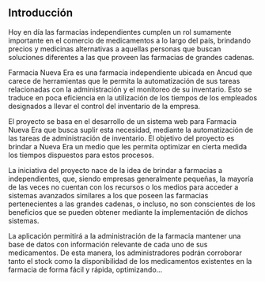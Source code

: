 Introducción
--------------------
Hoy en día las farmacias independientes cumplen un rol sumamente importante en el comercio de medicamentos a lo largo del país, brindando
precios y medicinas alternativas a aquellas personas que buscan soluciones diferentes a las que proveen las farmacias de grandes cadenas.

Farmacia Nueva Era es una farmacia independiente ubicada en Ancud que carece de herramientas que le permita la automatización de sus tareas
relacionadas con la administración y el monitoreo de su inventario. Esto se traduce en poca eficiencia en la utilización de los tiempos de
los empleados designados a llevar el control del inventario de la empresa.

El proyecto se basa en el desarrollo de un sistema web para Farmacia Nueva Era que busca suplir esta necesidad, mediante la automatización
de las tareas de administración de inventario. El objetivo del proyecto es brindar a Nueva Era un medio que les permita optimizar en cierta medida los 
tiempos dispuestos para estos procesos.

La iniciativa del proyecto nace de la idea de brindar a farmacias a independientes, que, siendo empresas generalmente pequeñas, la mayoría
de las veces no cuentan con los recursos o los medios para acceder a sistemas avanzados similares a los que poseen las farmacias pertenecientes
a las grandes cadenas, o incluso, no son conscientes de los beneficios que se pueden obtener mediante la implementación de dichos sistemas.

La aplicación permitirá a la administración de la farmacia mantener una base de datos con información relevante de cada uno de sus 
medicamentos. De esta manera, los administradores podrán corroborar tanto el stock como la disponibilidad de los medicamentos existentes 
en la farmacia de forma fácil y rápida, optimizando...
